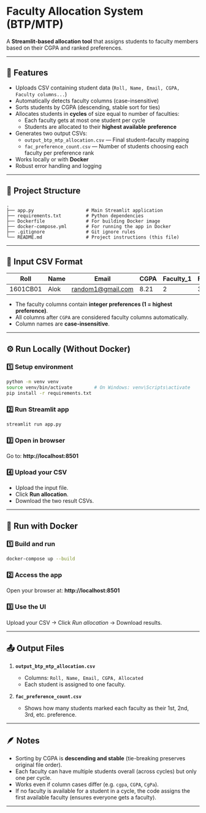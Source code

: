 # Faculty Allocation System (BTP/MTP)

A **Streamlit-based allocation tool** that assigns students to faculty members based on their CGPA and ranked preferences.

---

## 🚀 Features

- Uploads CSV containing student data (`Roll, Name, Email, CGPA, Faculty columns...`)
- Automatically detects faculty columns (case-insensitive)
- Sorts students by CGPA (descending, stable sort for ties)
- Allocates students in **cycles** of size equal to number of faculties:
  - Each faculty gets at most one student per cycle
  - Students are allocated to their **highest available preference**
- Generates two output CSVs:
  - `output_btp_mtp_allocation.csv` — Final student–faculty mapping  
  - `fac_preference_count.csv` — Number of students choosing each faculty per preference rank
- Works locally or with **Docker**
- Robust error handling and logging

---

## 📁 Project Structure

```
.
├── app.py                   # Main Streamlit application
├── requirements.txt         # Python dependencies
├── Dockerfile               # For building Docker image
├── docker-compose.yml       # For running the app in Docker
├── .gitignore               # Git ignore rules
└── README.md                # Project instructions (this file)
```

---

## 🧠 Input CSV Format

| Roll | Name | Email | CGPA | Faculty_1 | Faculty_2 | Faculty_3 | ... |
|------|------|--------|------|------------|------------|------------|-----|
| 1601CB01 | Alok | random1@gmail.com | 8.21 | 2 | 3 | 1 | ... |

- The faculty columns contain **integer preferences (1 = highest preference)**.
- All columns after `CGPA` are considered faculty columns automatically.
- Column names are **case-insensitive**.

---

## ⚙️ Run Locally (Without Docker)

### 1️⃣ Setup environment
```bash
python -m venv venv
source venv/bin/activate        # On Windows: venv\Scripts\activate
pip install -r requirements.txt
```

### 2️⃣ Run Streamlit app
```bash
streamlit run app.py
```

### 3️⃣ Open in browser
Go to: **http://localhost:8501**

### 4️⃣ Upload your CSV
- Upload the input file.
- Click **Run allocation**.
- Download the two result CSVs.

---

## 🐳 Run with Docker

### 1️⃣ Build and run
```bash
docker-compose up --build
```

### 2️⃣ Access the app
Open your browser at: **http://localhost:8501**

### 3️⃣ Use the UI
Upload your CSV → Click *Run allocation* → Download results.

---

## 📤 Output Files

1. **`output_btp_mtp_allocation.csv`**
   - Columns: `Roll, Name, Email, CGPA, Allocated`
   - Each student is assigned to one faculty.

2. **`fac_preference_count.csv`**
   - Shows how many students marked each faculty as their 1st, 2nd, 3rd, etc. preference.

---

## 🪶 Notes

- Sorting by CGPA is **descending and stable** (tie-breaking preserves original file order).
- Each faculty can have multiple students overall (across cycles) but only one per cycle.
- Works even if column cases differ (e.g. `cgpa`, `CGPA`, `CgPa`).
- If no faculty is available for a student in a cycle, the code assigns the first available faculty (ensures everyone gets a faculty).


---
